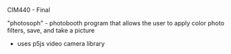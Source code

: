 CIM440 - Final

"photosoph" - photobooth program that allows the user to apply color photo filters, save, and take a picture
- uses p5js video camera library 
